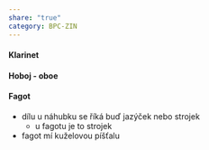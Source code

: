 ```yaml
---
share: "true"
category: BPC-ZIN
---
```


#### Klarinet
#### Hoboj - oboe
#### Fagot
- dílu u náhubku se říká buď jazýček nebo strojek
	- u fagotu je to strojek
- fagot mí kuželovou píšťalu